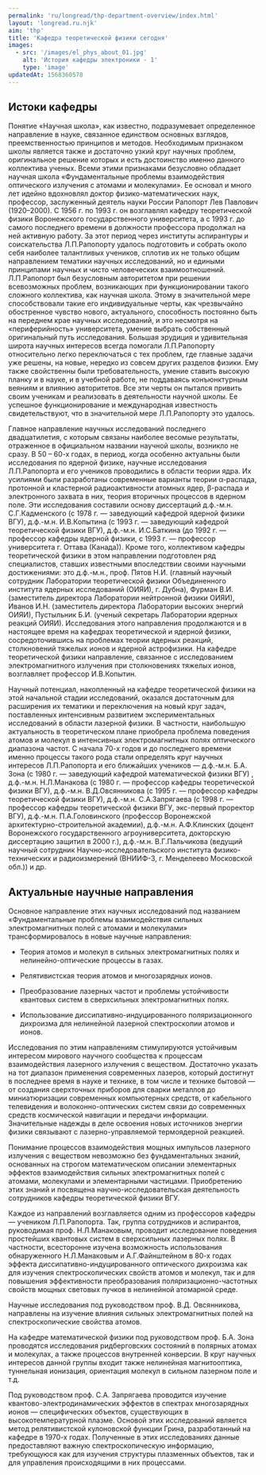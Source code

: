 ```yaml
---
permalink: 'ru/longread/thp-department-overview/index.html'
layout: 'longread.ru.njk'
aim: 'thp'
title: 'Кафедра теоретической физики сегодня'
images:
  - src: '/images/el_phys_about_01.jpg'
    alt: 'История кафедры электроники - 1'
    type: 'image'
updatedAt: 1568360578
---
```

Истоки кафедры
--------------

Понятие «Научная школа», как известно, подразумевает определенное направление в науке, связанное единством основных взглядов, преемственностью принципов и методов. Необходимым признаком школы является также и достаточно узкий круг научных проблем, оригинальное решение которых и есть достоинство именно данного коллектива ученых. Всеми этими признаками безусловно обладает научная школа «Фундаментальные проблемы взаимодействия оптического излучения с атомами и молекулами». Ее основал и много лет идейно вдохновлял доктор физико-математических наук, профессор, заслуженный деятель науки России Рапопорт Лев Павлович (1920–2000). С 1956 г. по 1993 г. он возглавлял кафедру теоретической физики Воронежского государственного университета, а с 1993 г. до самого последнего времени в должности профессора продолжал на ней активную работу. За этот период через институты аспирантуры и соискательства Л.П.Рапопорту удалось подготовить и собрать около себя наиболее талантливых учеников, сплотив их не только общим направлением тематики научных исследований, но и едиными принципами научных и чисто человеческих взаимоотношений. Л.П.Рапопорт был безусловным авторитетом при решении всевозможных проблем, возникающих при функционировании такого сложного коллектива, как научная школа. Этому в значительной мере способствовали такие его индивидуальные черты, как чрезвычайно обостренное чувство нового, актуального, способность постоянно быть на переднем крае научных исследований, и это несмотря на «периферийность» университета, умение выбрать собственный оригинальный путь исследования. Большая эрудиция и удивительная широта научных интересов всегда помогали Л.П.Рапопорту относительно легко переключаться с тех проблем, где главные задачи уже решены, на новые, нередко из совсем других разделов физики. Ему также свойственны были требовательность, умение ставить высокую планку и в науке, и в учебной работе, не поддаваясь конъюнктурным веяниям и влиянию авторитетов. Все эти черты он пытался привить своим ученикам и реализовать в деятельности научной школы. Ее успешное функционирование и международная известность свидетельствуют, что в значительной мере Л.П.Рапопорту это удалось.

Главное направление научных исследований последнего двадцатилетия, с которым связаны наиболее весомые результаты, отраженное в официальном названии научной школы, возникло не сразу. В 50 – 60-х годах, в период, когда особенно актуальны были исследования по ядерной физике, научные исследования Л.П.Рапопорта и его учеников проводились в области теории ядра. Их усилиями были разработаны современные варианты теории α-распада, протонной и кластерной радиоактивности атомных ядер, β-распада и электронного захвата в них, теория вторичных процессов в ядерном поле. Эти исследования составили основу диссертаций д.ф.-м.н. С.Г.Кадменского (с 1978 г. — заведующий кафедрой ядерной физики ВГУ), д.ф.-м.н. И.В.Копытина (с 1993 г. — заведующий кафедрой теоретической физики ВГУ), д.ф.-м.н. И.С.Баткина (до 1992 г. — профессор кафедры ядерной физики, с 1993 г. — профессор университета г. Оттава (Канада)). Кроме того, коллективом кафедры теоретической физики в этом направлении подготовлен ряд специалистов, ставших известными впоследствии своими научными достижениями: это д.ф.-м.н., проф. Пятов Н.И. (главный научный сотрудник Лаборатории теоретической физики Объединенного института ядерных исследований (ОИЯИ), г. Дубна), Фурман В.И. (заместитель директора Лаборатории нейтронной физики ОИЯИ), Иванов И.Н. (заместитель директора Лаборатории высоких энергий ОИЯИ), Пустыльник Б.И. (ученый секретарь Лаборатории ядерных реакций ОИЯИ). Исследования этого направления продолжаются и в настоящее время на кафедрах теоретической и ядерной физики, сосредоточившись на проблемах теории ядерных реакций, столкновений тяжелых ионов и ядерной астрофизики. На кафедре теоретической физики направление, связанное с исследованием электромагнитного излучения при столкновениях тяжелых ионов, возглавляет профессор И.В.Копытин.

Научный потенциал, накопленный на кафедре теоретической физики на этой начальной стадии исследований, оказался достаточным для расширения их тематики и переключения на новый круг задач, поставленных интенсивным развитием экспериментальных исследований в области лазерной физики. В частности, наибольшую актуальность в теоретическом плане приобрела проблема поведения атомов и молекул в интенсивных электромагнитных полях оптического диапазона частот. С начала 70-х годов и до последнего времени именно процессы такого рода стали определять круг научных интересов Л.П.Рапопорта и его ближайших учеников — д.ф.-м.н. Б.А. Зона (с 1980 г. — заведующий кафедрой математической физики ВГУ) , д.ф.-м.н. Н.Л.Манакова (с 1980 г. — профессор кафедры теоретической физики ВГУ), д.ф.-м.н. В.Д.Овсянникова (с 1995 г. — профессор кафедры теоретической физики ВГУ), д.ф.-м.н. С.А.Запрягаева (с 1998 г. — профессор кафедры теоретической физики ВГУ, экс-первый проректор ВГУ), д.ф.-м.н. П.А.Головинского (профессор Воронежской архитектурно-строительной академии), д.ф.-м.н. А.Ф.Клинских (доцент Воронежского государственного агроуниверситета, докторскую диссертацию защитил в 2000 г.), д.ф.-м.н. В.Г.Пальчикова (ведущий научный сотрудник Научно-исследовательского института физико-технических и радиоизмерений (ВНИИФ-3, г. Менделеево Московской обл.)) и др.

Актуальные научные направления
------------------------------

Основное направление этих научных исследований под названием «Фундаментальные проблемы взаимодействия сильных электромагнитных полей с атомами и молекулами» трансформировалось в новые научные направления:

- Теория атомов и молекул в сильных электромагнитных полях и нелинейно-оптические процессы в газах.

- Релятивистская теория атомов и многозарядных ионов.

- Преобразование лазерных частот и проблемы устойчивости квантовых систем в сверхсильных электромагнитных полях.

- Использование диссипативно-индуцированного поляризационного дихроизма для нелинейной лазерной спектроскопии атомов и ионов.


Исследования по этим направлениям стимулируются устойчивым интересом мирового научного сообщества к процессам взаимодействия лазерного излучения с веществом. Достаточно указать на тот диапазон применения современных лазеров, который достигнут в последнее время в науке и технике, в том числе и технике бытовой — от создания сверхточных приборов для сварки металлов до миниатюризации современных компьютерных средств, от кабельного телевидения и волоконно-оптических систем связи до современных средств космической навигации и передачи информации. Значительные надежды в деле освоения новых источников энергии физики связывают с лазерно-управляемой термоядерной реакцией.

Понимание процессов взаимодействия мощных импульсов лазерного излучения с веществом невозможно без фундаментальных знаний, основанных на строгом математическом описании элементарных эффектов взаимодействия сильных электромагнитных полей с атомами, молекулами и элементарными частицами. Приобретению этих знаний и посвящена научно-исследовательская деятельность сотрудников кафедры теоретической физики ВГУ.

Каждое из направлений возглавляется одним из профессоров кафедры — учеником Л.П.Рапопорта. Так, группа сотрудников и аспирантов, руководимая проф. Н.Л.Манаковым, проводит исследование поведения простейших квантовых систем в сверхсильных лазерных полях. В частности, всесторонне изучена возможность использования обнаруженного Н.Л.Манаковым и А.Г.Файнштейном в 80-х годах эффекта диссипативно-индуцированного оптического дихроизма как для изучения спектроскопических свойств атомов и молекул, так и для повышения эффективности преобразования поляризационно-частотных свойств мощных световых пучков в нелинейной атомарной среде.

Научные исследования под руководством проф. В.Д. Овсянникова, направлены на изучение влияния сильных электромагнитных полей на спектроскопические свойства атомов.

На кафедре математической физики под руководством проф. Б.А. Зона проводятся исследования ридберговских состояний в полярных атомах и молекулах, а также процессов внутренней конверсии. В круг научных интересов данной группы входит также нелинейная магнитооптика, туннельная ионизация, ориентация молекул в сильном лазерном поле и т.д.

Под руководством проф. С.А. Запрягаева проводится изучение квантово-электродинамических эффектов в спектрах многозарядных ионов — специфических объектов, существующих в высокотемпературной плазме. Основой этих исследований является метод релятивистской кулоновской функции Грина, разработанный на кафедре в 1970-х годах. Полученные в этих исследованиях данные предоставляют важную спектроскопическую информацию, требующуюся как для изучения структуры плазменных объектов, так и для управления происходящими в них процессами.

